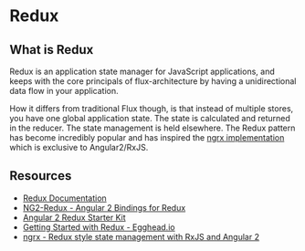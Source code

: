 # Redux

## What is Redux

Redux is an application state manager for JavaScript applications, and keeps with the core principals of flux-architecture by having a unidirectional data flow in your application.

How it differs from traditional Flux though, is that instead of multiple stores, you have one global application state. The state is calculated and returned in the reducer. The state management is held elsewhere.  The Redux pattern has become incredibly popular and has inspired the [ngrx implementation](https://github.com/ngrx "ngrx collection") which is exclusive to Angular2/RxJS.

## Resources

* [Redux Documentation](http://redux.js.org/)
* [NG2-Redux - Angular 2 Bindings for Redux](https://github.com/wbuchwalter/ng2-redux)
* [Angular 2 Redux Starter Kit](https://github.com/rangle/angular2-redux-starter)
* [Getting Started with Redux - Egghead.io](https://egghead.io/series/getting-started-with-redux)
* [ngrx - Redux style state management with RxJS and Angular 2](https://github.com/ngrx "ngrx collection")
